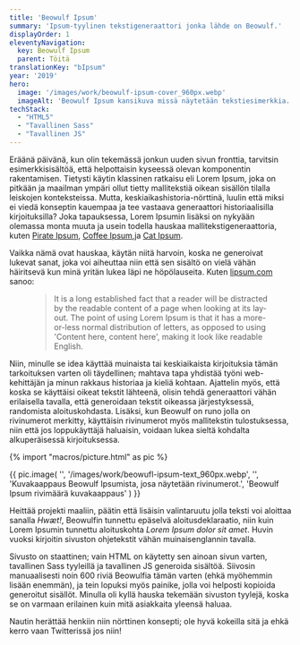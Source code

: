 ```yaml
---
title: 'Beowulf Ipsum'
summary: 'Ipsum-tyylinen tekstigeneraattori jonka lähde on Beowulf.'
displayOrder: 1
eleventyNavigation:
  key: Beowulf Ipsum
  parent: Töitä
translationKey: "bIpsum"
year: '2019'
hero:
  image: '/images/work/beowulf-ipsum-cover_960px.webp'
  imageAlt: 'Beowulf Ipsum kansikuva missä näytetään tekstiesimerkkia.'
techStack:
  - "HTML5"
  - "Tavallinen Sass"
  - "Tavallinen JS"
---
```


Eräänä päivänä, kun olin tekemässä jonkun uuden sivun fronttia, tarvitsin esimerkkisisältöä, että helpottaisin kyseessä olevan komponentin rakentamisen. Tietysti käytin klassinen ratkaisu eli Lorem Ipsum, joka on pitkään ja maailman ympäri ollut tietty mallitekstiä oikean sisällön tilalla leiskojen konteksteissa. Mutta, keskiaikashistoria-nörttinä, luulin että miksi ei viedä konseptin kauempaa ja tee vastaava generaattori historiaalisilla kirjoituksilla? Joka tapauksessa, Lorem Ipsumin lisäksi on nykyään olemassa monta muuta ja usein todella hauskaa mallitekstigeneraattoria, kuten [Pirate Ipsum](https://pirateipsum.me/), [Coffee Ipsum](http://coffeeipsum.com/),ja [Cat Ipsum](http://www.catipsum.com/).

Vaikka nämä ovat hauskaa, käytän niitä harvoin, koska ne generoivat lukevat sanat, joka voi aiheuttaa niin että sen sisältö on vielä vähän häiritsevä kun minä yritän lukea läpi ne höpölauseita. Kuten [lipsum.com](https://lipsum.com/) sanoo:

<figure class="blockquote" lang="en">
    <blockquote>
        <p>
        It is a long established fact that a reader will be distracted by the readable content of a page when looking at its layout. The point of using Lorem Ipsum is that it has a more-or-less normal distribution of letters, as opposed to using 'Content here, content here', making it look like readable English.
        </p>
    </blockquote>
</figure>

Niin, minulle se idea käyttää muinaista tai keskiaikaista kirjoituksia tämän tarkoituksen varten oli täydellinen; mahtava tapa yhdistää työni web-kehittäjän ja minun rakkaus historiaa ja kieliä kohtaan. Ajattelin myös, että koska se käyttäisi oikeat tekstit lähteenä, olisin tehdä generaattori vähän erilaisella tavalla, että generoidaan tekstit oikeassa järjestyksessä, randomista aloituskohdasta. Lisäksi, kun Beowulf on runo jolla on rivinumerot merkitty, käyttäisin rivinumerot myös mallitekstin tulostuksessa, niin että jos loppukäyttäjä haluaisin, voidaan lukea sieltä kohdalta alkuperäisessä kirjoituksessa.

{% import "macros/picture.html" as pic %}

{{ pic.image(
    '',
    '/images/work/beowufl-ipsum-text_960px.webp',
    '',
    'Kuvakaappaus Beowulf Ipsumista, josa näytetään rivinumerot.',
    'Beowulf Ipsum rivimäärä kuvakaappaus'
) }}

Heittää projekti maaliin, päätin että lisäisin valintaruutu jolla teksti voi aloittaa sanalla <span lang="ang">_Hwæt!_</span>, Beowulfin tunnettu epäselvä aloitusdeklaraatio, niin kuin Lorem Ipsumin tunnettu aloituskohta <span lang="la">_Lorem Ipsum dolor sit amet_</span>. Huvin vuoksi kirjoitin sivuston ohjetekstit vähän muinaisenglannin tavalla.

Sivusto on staattinen; vain HTML on käytetty sen ainoan sivun varten, tavallinen Sass tyyleillä ja tavallinen JS generoida sisältöä. Siivosin manuaalisesti noin 600 riviä Beowulfia tämän varten (ehkä myöhemmin lisään enemmän), ja tein lopuksi myös painike, jolla voi helposti kopioida generoitut sisällöt. Minulla oli kyllä hauska tekemään sivuston tyylejä, koska se on varmaan erilainen kuin mitä asiakkaita yleensä haluaa.

Nautin herättää henkiin niin nörttinen konsepti; ole hyvä kokeilla sitä ja ehkä kerro vaan Twitterissä jos niin!